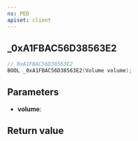 ```yaml
---
ns: PED
apiset: client
---
```

## _0xA1FBAC56D38563E2

```c
// 0xA1FBAC56D38563E2
BOOL _0xA1FBAC56D38563E2(Volume volume);
```


## Parameters
* **volume**:

## Return value